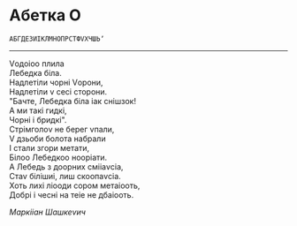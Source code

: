 # Абетка О

`АБГДЕЗИІКЛМНОПРСТФVХЧШЬʼ`

---

Vодоіоо плила<br>
Лебедка біла.<br>
Надлетіли чорні Vорони,<br>
Надлетіли v сесі сторони.<br>
"Бачте, Лебедка біла іак снішзок!<br>
А ми такі гидкі,<br>
Чорні і бридкі".<br>
Стрімголоv не берег vпали,<br>
V дзьоби болота набрали<br>
І стали згори метати,<br>
Білоо Лебедкоо нооріати.<br>
А Лебедь з доорних смііаvсіа,<br>
Стаv білішиі, лиш скоопаvсіа.<br>
Хоть лихі ліооди сором метаіооть,<br>
Добрі і чесні на теіе не дбаіооть.<br>

_Маркііан Шашкеvич_